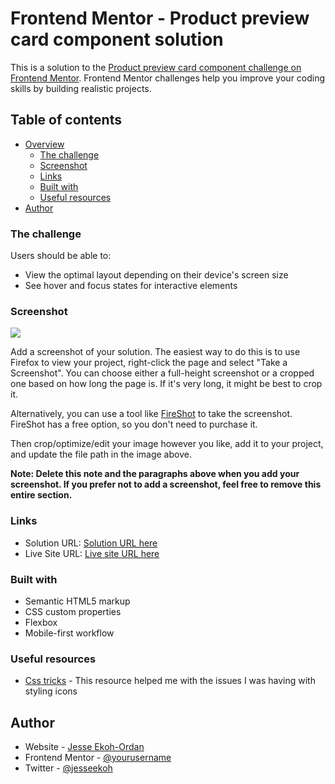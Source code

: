 # Frontend Mentor - Product preview card component solution

This is a solution to the [Product preview card component challenge on Frontend Mentor](https://www.frontendmentor.io/challenges/product-preview-card-component-GO7UmttRfa). Frontend Mentor challenges help you improve your coding skills by building realistic projects. 

## Table of contents

- [Overview](#overview)
  - [The challenge](#the-challenge)
  - [Screenshot](#screenshot)
  - [Links](#links)
  - [Built with](#built-with)
  - [Useful resources](#useful-resources)
- [Author](#author)

### The challenge

Users should be able to:

- View the optimal layout depending on their device's screen size
- See hover and focus states for interactive elements

### Screenshot

![](./screenshot.jpg)

Add a screenshot of your solution. The easiest way to do this is to use Firefox to view your project, right-click the page and select "Take a Screenshot". You can choose either a full-height screenshot or a cropped one based on how long the page is. If it's very long, it might be best to crop it.

Alternatively, you can use a tool like [FireShot](https://getfireshot.com/) to take the screenshot. FireShot has a free option, so you don't need to purchase it. 

Then crop/optimize/edit your image however you like, add it to your project, and update the file path in the image above.

**Note: Delete this note and the paragraphs above when you add your screenshot. If you prefer not to add a screenshot, feel free to remove this entire section.**

### Links

- Solution URL: [Solution URL here](https://github.com/Jesseekoh/Product-preview-card-component)
- Live Site URL: [Live site URL here](https://jesseekoh.github.io/Product-preview-card-component/)

### Built with

- Semantic HTML5 markup
- CSS custom properties
- Flexbox
- Mobile-first workflow

### Useful resources

- [Css tricks](https://css-tricks.com/tips-aligning-icons-text/) - This resource helped me with the issues I was having with styling icons

## Author

- Website - [Jesse Ekoh-Ordan](https://jesseekoh.github.io/)
- Frontend Mentor - [@yourusername](https://www.frontendmentor.io/profile/yourusername)
- Twitter - [@jesseekoh](https://www.twitter.com/jesseekoh)

